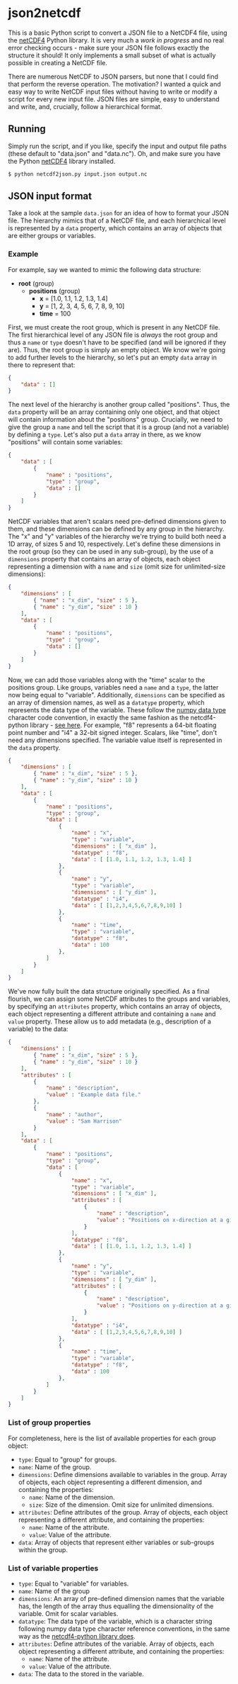 # json2netcdf

This is a basic Python script to convert a JSON file to a NetCDF4 file, using the [netCDF4](https://github.com/Unidata/netcdf4-python) Python library. It is very much a *work in progress* and no real error checking occurs - make sure your JSON file follows exactly the structure it should! It only implements a small subset of what is actually possible in creating a NetCDF file.

There are numerous NetCDF to JSON parsers, but none that I could find that perform the reverse operation. The motivation? I wanted a quick and easy way to write NetCDF input files without having to write or modify a script for every new input file. JSON files are simple, easy to understand and write, and, crucially, follow a hierarchical format.

## Running

Simply run the script, and if you like, specify the input and output file paths (these default to "data.json" and "data.nc"). Oh, and make sure you have the Python [netCDF4](https://github.com/Unidata/netcdf4-python) library installed.

```bash
$ python netcdf2json.py input.json output.nc
```
## JSON input format

Take a look at the sample `data.json` for an idea of how to format your JSON file. The hierarchy mimics that of a NetCDF file, and each hierarchical level is represented by a `data` property, which contains an array of objects that are either groups or variables.

### Example

For example, say we wanted to mimic the following data structure:

- **root** (group)
    - **positions** (group)
        - **x** = [1.0, 1.1, 1.2, 1.3, 1.4]
        - **y** = [1, 2, 3, 4, 5, 6, 7, 8, 9, 10]
        - **time** = 100

First, we must create the root group, which is present in any NetCDF file. The first hierarchical level of any JSON file is *always* the root group and thus a `name` or `type` doesn't have to be specified (and will be ignored if they are). Thus, the root group is simply an empty object. We know we're going to add further levels to the hierarchy, so let's put an empty `data` array in there to represent that:

```json
{
    "data" : []
}
```

The next level of the hierarchy is another group called "positions". Thus, the `data` property will be an array containing only one object, and that object will contain information about the "positions" group. Crucially, we need to give the group a `name` and tell the script that it is a group (and not a variable) by defining a `type`. Let's also put a `data` array in there, as we know "positions" will contain some variables:

```json
{
    "data" : [
        {
            "name" : "positions",
            "type" : "group",
            "data" : []
        }
    ]
}
```

NetCDF variables that aren't scalars need pre-defined dimensions given to them, and these dimensions can be defined by any group in the hierarchy. The "x" and "y" variables of the hierarchy we're trying to build both need a 1D array, of sizes 5 and 10, respectively. Let's define these dimensions in the root group (so they can be used in any sub-group), by the use of a `dimensions` property that contains an array of objects, each object representing a dimension with a `name` and `size` (omit size for unlimited-size dimensions):

```json
{   
    "dimensions" : [
        { "name" : "x_dim", "size" : 5 },
        { "name" : "y_dim", "size" : 10 }
    ],
    "data" : [
        {
            "name" : "positions",
            "type" : "group",
            "data" : []
        }
    ]
}
```

Now, we can add those variables along with the "time" scalar to the positions group. Like groups, variables need a `name` and a `type`, the latter now being equal to "variable". Additionally, `dimensions` can be specified as an array of dimension names, as well as a `datatype` property, which represents the data type of the variable. These follow the [numpy data type](https://docs.scipy.org/doc/numpy/reference/arrays.dtypes.html) character code convention, in exactly the same fashion as the netcdf4-python library - [see here](http://unidata.github.io/netcdf4-python/#netCDF4.Dataset). For example, "f8" represents a 64-bit floating point number and "i4" a 32-bit signed integer. Scalars, like "time", don't need any dimensions specified. The variable value itself is represented in the `data` property.

```json
{   
    "dimensions" : [
        { "name" : "x_dim", "size" : 5 },
        { "name" : "y_dim", "size" : 10 }
    ],
    "data" : [
        {
            "name" : "positions",
            "type" : "group",
            "data" : [
                {
                    "name" : "x",
                    "type" : "variable",
                    "dimensions" : [ "x_dim" ],
                    "datatype" : "f8",
                    "data" : [ [1.0, 1.1, 1.2, 1.3, 1.4] ]
                },
                {
                    "name" : "y",
                    "type" : "variable",
                    "dimensions" : [ "y_dim" ],
                    "datatype" : "i4",
                    "data" : [ [1,2,3,4,5,6,7,8,9,10] ]
                },
                {
                    "name" : "time",
                    "type" : "variable",
                    "datatype" : "f8",
                    "data" : 100
                },
            ]
        }
    ]
}
```

We've now fully built the data structure originally specified. As a final flourish, we can assign some NetCDF attributes to the groups and variables, by specifying an `attributes` property, which contains an array of objects, each object representing a different attribute and containing a `name` and `value` property. These allow us to add metadata (e.g., description of a variable) to the data:

```json
{   
    "dimensions" : [
        { "name" : "x_dim", "size" : 5 },
        { "name" : "y_dim", "size" : 10 }
    ],
    "attributes" : [
        {
            "name" : "description",
            "value" : "Example data file."
        },
        {
            "name" : "author",
            "value" : "Sam Harrison"
        }
    ],
    "data" : [
        {
            "name" : "positions",
            "type" : "group",
            "data" : [
                {
                    "name" : "x",
                    "type" : "variable",
                    "dimensions" : [ "x_dim" ],
                    "attributes" : [
                        {
                            "name" : "description",
                            "value" : "Positions on x-direction at a given time."
                        }
                    ],
                    "datatype" : "f8",
                    "data" : [ [1.0, 1.1, 1.2, 1.3, 1.4] ]
                },
                {
                    "name" : "y",
                    "type" : "variable",
                    "dimensions" : [ "y_dim" ],
                    "attributes" : [
                        {
                            "name" : "description",
                            "value" : "Positions on y-direction at a given time."
                        }
                    ],
                    "datatype" : "i4",
                    "data" : [ [1,2,3,4,5,6,7,8,9,10] ]
                },
                {
                    "name" : "time",
                    "type" : "variable",
                    "datatype" : "f8",
                    "data" : 100
                },
            ]
        }
    ]
}
```

### List of group properties

For completeness, here is the list of available properties for each group object:

- `type`: Equal to "group" for groups.
- `name`: Name of the group.
- `dimensions`: Define dimensions available to variables in the group. Array of objects, each object representing a different dimension, and containing the properties:
    - `name`: Name of the dimension.
    - `size`: Size of the dimension. Omit size for unlimited dimensions.
- `attributes`: Define attributes of the group. Array of objects, each object representing a different attribute, and containing the properties:
    - `name`: Name of the attribute.
    - `value`: Value of the attribute.
- `data`: Array of objects that represent either variables or sub-groups within the group.

### List of variable properties

- `type`: Equal to "variable" for variables.
- `name`: Name of the group
- `dimensions`: An array of pre-defined dimension names that the variable has, the length of the array thus equalling the dimensionality of the variable. Omit for scalar variables.
- `datatype`: The data type of the variable, which is a character string following numpy data type character reference conventions, in the same way as the [netcdf4-python library does](http://unidata.github.io/netcdf4-python/#netCDF4.Dataset).
- `attributes`: Define attributes of the variable. Array of objects, each object representing a different attribute, and containing the properties:
    - `name`: Name of the attribute.
    - `value`: Value of the attribute.
- `data`: The data to the stored in the variable.